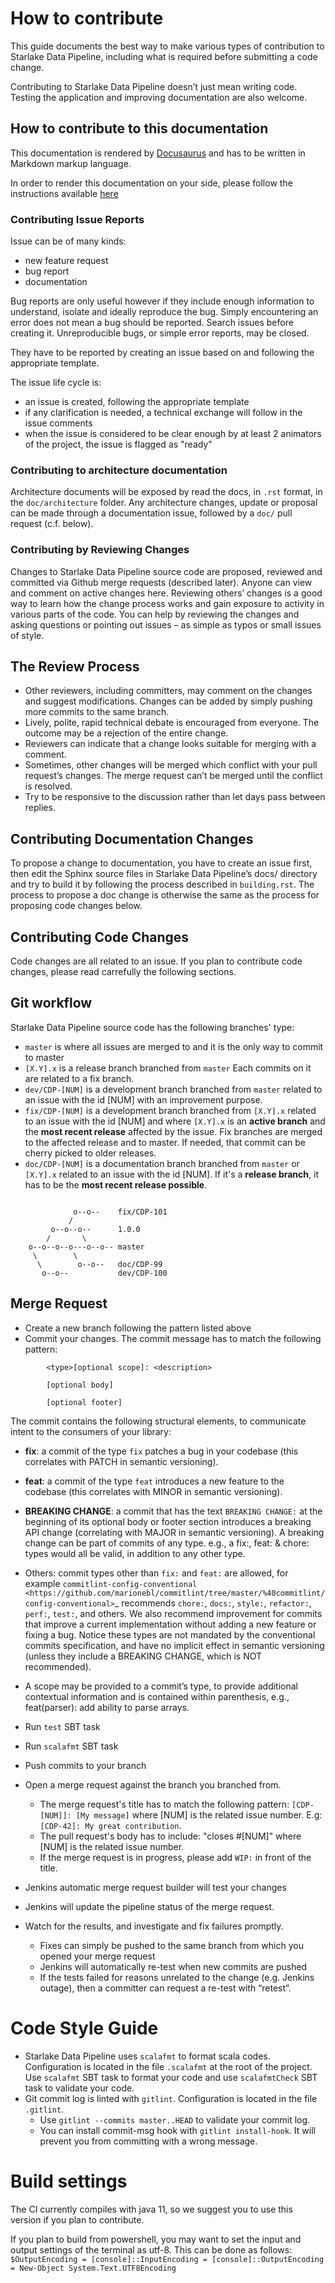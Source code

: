 # How to contribute

This guide documents the best way to make various types of contribution to Starlake Data Pipeline, including what is required before submitting a code change.

Contributing to Starlake Data Pipeline doesn’t just mean writing code. Testing the application and improving documentation are also welcome.

## How to contribute to this documentation


This documentation is rendered by [Docusaurus](https://docusaurus.io/) and has to be written in Markdown markup language.

In order to render this documentation on your side, please follow the instructions available [here](https://github.com/starlake-ai/starlake/blob/master/docs/README.md)


### Contributing Issue Reports

Issue can be of many kinds:
* new feature request
* bug report
* documentation

Bug reports are only useful however if they include enough information to understand, isolate and ideally reproduce the bug. Simply encountering an error does not mean a bug should be reported. Search issues before creating it. Unreproducible bugs, or simple error reports, may be closed.

They have to be reported by creating an issue based on and following the appropriate template.

The issue life cycle is:
* an issue is created, following the appropriate template
* if any clarification is needed, a technical exchange will follow in the issue comments
* when the issue is considered to be clear enough by at least 2 animators of the project, the issue is flagged as "ready"

### Contributing to architecture documentation

Architecture documents will be exposed by read the docs, in `.rst` format, in the `doc/architecture` folder.
Any architecture changes, update or proposal can be made through a documentation issue, followed by a ``doc/`` pull request (c.f. below).

### Contributing by Reviewing Changes

Changes to Starlake Data Pipeline source code are proposed, reviewed and committed via Github merge requests (described later). Anyone can view and comment on active changes here. Reviewing others’ changes is a good way to learn how the change process works and gain exposure to activity in various parts of the code. You can help by reviewing the changes and asking questions or pointing out issues – as simple as typos or small issues of style.

## The Review Process
* Other reviewers, including committers, may comment on the changes and suggest modifications. Changes can be added by simply pushing more commits to the same branch.
* Lively, polite, rapid technical debate is encouraged from everyone. The outcome may be a rejection of the entire change.
* Reviewers can indicate that a change looks suitable for merging with a comment.
* Sometimes, other changes will be merged which conflict with your pull request’s changes. The merge request can’t be merged until the conflict is resolved.
* Try to be responsive to the discussion rather than let days pass between replies.

## Contributing Documentation Changes
To propose a change to documentation, you have to create an issue first, then edit the Sphinx source files in Starlake Data Pipeline’s docs/ directory and try to build it by following the process described in ``building.rst``. The process to propose a doc change is otherwise the same as the process for proposing code changes below.


## Contributing Code Changes

Code changes are all related to an issue. If you plan to contribute code changes, please read carrefully the following sections.

## Git workflow

Starlake Data Pipeline source code has the following branches' type:

* ``master`` is where all issues are merged to and it is the only way to commit to master
* ``[X.Y].x`` is a release branch branched from ``master`` Each commits on it are related to a fix branch.
* ``dev/CDP-[NUM]`` is a development branch branched from ``master`` related to an issue with the id [NUM] with an improvement purpose.
* ``fix/CDP-[NUM]`` is a development branch branched from ``[X.Y].x`` related to an issue with the id [NUM] and where ``[X.Y].x`` is an **active branch** and the **most recent release** affected by the issue. Fix branches are merged to the affected release and to master. If needed, that commit can be cherry picked to older releases.
* ``doc/CDP-[NUM]`` is a documentation branch branched from ``master`` or ``[X.Y].x`` related to an issue with the id [NUM]. If it's a **release branch**, it has to be the **most recent release possible**.

````text

              o--o--    fix/CDP-101
             /
         o--o--o--      1.0.0
        /       \
    o--o--o--o---o--o-- master
     \        \
      \        o--o--   doc/CDP-99
       o--o--           dev/CDP-100
````

## Merge Request


-  Create a new branch following the pattern listed above
- Commit your changes. The commit message has to match the following pattern:

````text
        <type>[optional scope]: <description>

        [optional body]

        [optional footer]
````

The commit contains the following structural elements, to communicate intent to the consumers of your library:

- **fix**: a commit of the type ``fix`` patches a bug in your codebase (this correlates with PATCH in semantic versioning).
- **feat**: a commit of the type ``feat`` introduces a new feature to the codebase (this correlates with MINOR in semantic versioning).
- **BREAKING CHANGE**: a commit that has the text ``BREAKING CHANGE:`` at the beginning of its optional body or footer section introduces a breaking API change (correlating with MAJOR in semantic versioning). A breaking change can be part of commits of any type. e.g., a fix:, feat: & chore: types would all be valid, in addition to any other type.
- Others: commit types other than ``fix:`` and ``feat:`` are allowed, for example `commitlint-config-conventional <https://github.com/marionebl/commitlint/tree/master/%40commitlint/config-conventional>`_ recommends ``chore:``, ``docs:``, ``style:``, ``refactor:``, ``perf:``, ``test:``, and others. We also recommend improvement for commits that improve a current implementation without adding a new feature or fixing a bug. Notice these types are not mandated by the conventional commits specification, and have no implicit effect in semantic versioning (unless they include a BREAKING CHANGE, which is NOT recommended).
- A scope may be provided to a commit’s type, to provide additional contextual information and is contained within parenthesis, e.g., feat(parser): add ability to parse arrays.        

- Run ``test`` SBT task
- Run ``scalafmt`` SBT task
- Push commits to your branch
- Open a merge request against the branch you branched from.
    * The merge request's title has to match the following pattern: ``[CDP-[NUM]]: [My message]`` where [NUM] is the related issue number. E.g: ``[CDP-42]: My great contribution``.
    * The pull request's body has to include: "closes #[NUM]" where [NUM] is the related issue number. 
    * If the merge request is in progress, please add ``WIP:`` in front of the title.
- Jenkins automatic merge request builder will test your changes
- Jenkins will update the pipeline status of the merge request.
- Watch for the results, and investigate and fix failures promptly.
    * Fixes can simply be pushed to the same branch from which you opened your merge request
    * Jenkins will automatically re-test when new commits are pushed
    * If the tests failed for reasons unrelated to the change (e.g. Jenkins outage), then a committer can request a re-test with “retest”.

# Code Style Guide

* Starlake Data Pipeline uses ``scalafmt`` to format scala codes. Configuration is located in the file ``.scalafmt`` at the root of the project. Use ``scalafmt`` SBT task to format your code and use ``scalafmtCheck`` SBT task to validate your code.
* Git commit log is linted with ``gitlint``. Configuration is located in the file ``.gitlint``.
    * Use ``gitlint --commits master..HEAD`` to validate your commit log.
    * You can install commit-msg hook with ``gitlint install-hook``. It will prevent you from committing with a wrong message.

# Build settings

The CI currently compiles with java 11, so we suggest you to use this version if you plan to contribute.

If you plan to build from powershell, you may want to set the input and output settings of the terminal as utf-8.
This can be done as follows: `$OutputEncoding = [console]::InputEncoding = [console]::OutputEncoding = New-Object System.Text.UTF8Encoding`
